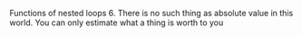 Functions of nested loops
6. There is no such thing as absolute value in this world. You can only estimate what a thing is worth to you
